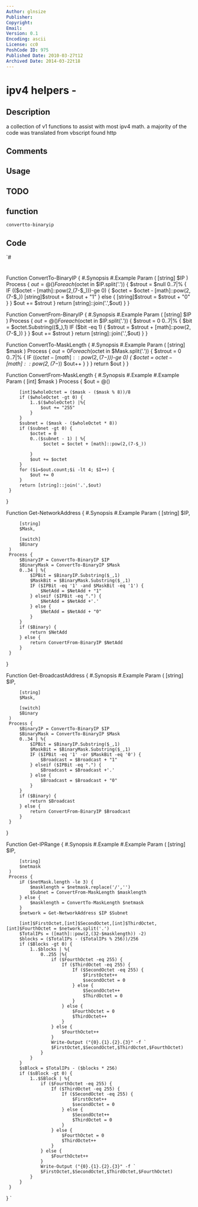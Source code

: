 ```yaml
---
Author: glnsize
Publisher: 
Copyright: 
Email: 
Version: 0.1
Encoding: ascii
License: cc0
PoshCode ID: 975
Published Date: 2010-03-27t12
Archived Date: 2014-03-22t18
---
```


# ipv4 helpers - 

## Description

a collection of v1 functions to assist with most ipv4 math. a majority of the code was translated from vbscript found http

## Comments



## Usage



## TODO



## function

`convertto-binaryip`

## Code

`#
 #
 Function ConvertTo-BinaryIP {
     #.Synopsis
     #.Example 
     Param (
         [string]
         $IP
     )
     Process {
         $out = @()
         Foreach ($octet in $IP.split('.')) {
             $strout = $null
             0..7|% {
                 IF (($octet - [math]::pow(2,(7-$_)))-ge 0) { 
                     $octet = $octet - [math]::pow(2,(7-$_))
                     [string]$strout = $strout + "1"
                 } else {
                     [string]$strout = $strout + "0"
                 }   
             }
             $out += $strout
         }
         return [string]::join('.',$out)
     }
 }
 
 Function ConvertFrom-BinaryIP {
     #.Synopsis 
     #.Example 
     Param (
         [string]
         $IP
     )
     Process {
         $out = @()
         Foreach ($octet in $IP.split('.')) {
             $strout = 0
             0..7|% {
                 $bit = $octet.Substring(($_),1)
                 IF ($bit -eq 1) { 
                     $strout = $strout + [math]::pow(2,(7-$_))
                 } 
             }
             $out += $strout
         }
         return [string]::join('.',$out)
     }
 }
 
 Function ConvertTo-MaskLength {
     #.Synopsis 
     #.Example 
     Param (
         [string]
         $mask
     )
     Process {
         $out = 0
         Foreach ($octet in $Mask.split('.')) {
             $strout = 0
             0..7|% {
                 IF (($octet - [math]::pow(2,(7-$_)))-ge 0) { 
                     $octet = $octet - [math]::pow(2,(7-$_))
                     $out++
                 }
             }
         }
         return $out
     }
 }
 
 Function ConvertFrom-MaskLength {
     #.Synopsis 
     #.Example 
     #.Example 
     Param (
         [int]
         $mask
     )
     Process {
         $out = @()
         
         [int]$wholeOctet = ($mask - ($mask % 8))/8
         if ($wholeOctet -gt 0) {
             1..$($wholeOctet) |%{
                 $out += "255"
             }
         }
         $subnet = ($mask - ($wholeOctet * 8))
         if ($subnet -gt 0) {
             $octet = 0
             0..($subnet - 1) | %{
                  $octet = $octet + [math]::pow(2,(7-$_))
                  
             }
             $out += $octet
         }
         for ($i=$out.count;$i -lt 4; $I++) {
             $out += 0
         }
         return [string]::join('.',$out)
     }
 }
 
 Function Get-NetworkAddress {
     #.Synopsis 
     #.Example 
     Param (
         [string]
         $IP, 
         
         [string]
         $Mask, 
         
         [switch]
         $Binary
     )
     Process {
         $BinaryIP = ConvertTo-BinaryIP $IP
         $BinaryMask = ConvertTo-BinaryIP $Mask
         0..34 | %{
             $IPBit = $BinaryIP.Substring($_,1)
             $MaskBit = $BinaryMask.Substring($_,1)
             IF ($IPBit -eq '1' -and $MaskBit -eq '1') {
                 $NetAdd = $NetAdd + "1"
             } elseif ($IPBit -eq ".") {
                 $NetAdd = $NetAdd +'.'
             } else {
                 $NetAdd = $NetAdd + "0"
             }
         }
         if ($Binary) {
             return $NetAdd
         } else {
             return ConvertFrom-BinaryIP $NetAdd
         }
     }
 }
 
 Function Get-BroadcastAddress {
     #.Synopsis 
     #.Example 
     Param (
         [string]
         $IP, 
         
         [string]
         $Mask,
         
         [switch]
         $Binary
     )
     Process {
         $BinaryIP = ConvertTo-BinaryIP $IP
         $BinaryMask = ConvertTo-BinaryIP $Mask 
         0..34 | %{
             $IPBit = $BinaryIP.Substring($_,1)
             $MaskBit = $BinaryMask.Substring($_,1)
             IF ($IPBit -eq '1' -or $MaskBit -eq '0') {
                 $Broadcast = $Broadcast + "1"
             } elseif ($IPBit -eq ".") {
                 $Broadcast = $Broadcast +'.'
             } else {
                 $Broadcast = $Broadcast + "0"
             }
         }
         if ($Binary) {
             return $Broadcast
         } else {
             return ConvertFrom-BinaryIP $Broadcast
         }
     }
 }
 
 Function Get-IPRange {
     #.Synopsis 
     #.Example 
     #.Example 
     Param (
         [string]
         $IP,
         
         [string]
         $netmask
     )
     Process {
         iF ($netMask.length -le 3) {
             $masklength = $netmask.replace('/','')
             $Subnet = ConvertFrom-MaskLength $masklength
         } else {
             $masklength = ConvertTo-MaskLength $netmask
         }
         $network = Get-NetworkAddress $IP $Subnet 
         
         [int]$FirstOctet,[int]$SecondOctet,[int]$ThirdOctet,[int]$FourthOctet = $network.split('.')
         $TotalIPs = ([math]::pow(2,(32-$masklength)) -2)
         $blocks = ($TotalIPs - ($TotalIPs % 256))/256
         if ($Blocks -gt 0) {
             1..$blocks | %{
                 0..255 |%{
                     if ($FourthOctet -eq 255) {
                         If ($ThirdOctet -eq 255) {
                             If ($SecondOctet -eq 255) {
                                 $FirstOctet++
                                 $secondOctet = 0
                             } else {
                                 $SecondOctet++
                                 $ThirdOctet = 0
                             }
                         } else {
                             $FourthOctet = 0
                             $ThirdOctet++
                         }  
                     } else {
                         $FourthOctet++
                     }
                     Write-Output ("{0}.{1}.{2}.{3}" -f `
                     $FirstOctet,$SecondOctet,$ThirdOctet,$FourthOctet)
                 }
             }
         }
         $sBlock = $TotalIPs - ($blocks * 256)
         if ($sBlock -gt 0) {
             1..$SBlock | %{
                 if ($FourthOctet -eq 255) {
                     If ($ThirdOctet -eq 255) {
                         If ($SecondOctet -eq 255) {
                             $FirstOctet++
                             $secondOctet = 0
                         } else {
                             $SecondOctet++
                             $ThirdOctet = 0
                         }
                     } else {
                         $FourthOctet = 0
                         $ThirdOctet++
                     }  
                 } else {
                     $FourthOctet++
                 }
                 Write-Output ("{0}.{1}.{2}.{3}" -f `
                 $FirstOctet,$SecondOctet,$ThirdOctet,$FourthOctet)
             }
         }
     }
 }
`

